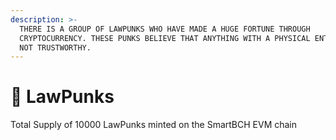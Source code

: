 ```yaml
---
description: >-
  THERE IS A GROUP OF LAWPUNKS WHO HAVE MADE A HUGE FORTUNE THROUGH
  CRYPTOCURRENCY. THESE PUNKS BELIEVE THAT ANYTHING WITH A PHYSICAL ENTITY IS
  NOT TRUSTWORTHY.
---
```


# 🤖 LawPunks

Total Supply of 10000 LawPunks minted on the SmartBCH EVM chain&#x20;
